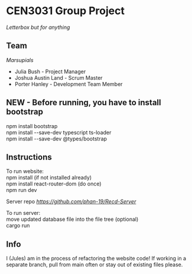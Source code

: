 # CEN3031 Group Project

*Letterbox but for anything*

## Team

*Marsupials*
* Julia Bush - Project Manager
* Joshua Austin Land - Scrum Master
* Porter Hanley - Development Team Member

## NEW - Before running, you have to install bootstrap <br>
npm install bootstrap <br>
npm install --save-dev typescript ts-loader <br>
npm install --save-dev @types/bootstrap

## Instructions
To run website: <br>
npm install (if not installed already) <br>
npm install react-router-dom (do once) <br>
npm run dev

Server repo
*https://github.com/phan-19/Recd-Server*

To run server: <br>
move updated database file into the file tree (optional) <br>
cargo run

## Info
I (Jules) am in the process of refactoring the website code! If working in a separate branch, pull from main often or stay out of existing files please.
